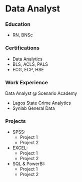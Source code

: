 # Data Analyst

### Education 
- RN, BNSc

### Certifications
- Data Analytics
- BLS, ACLS, PALS
- ECG, ECP, HSE

### Work Experience
Data Analyst @ Scenario Academy
- Lagos State Crime Analytics
- Synlab General Data

### Projects
- SPSS:
  - Project 1
  - Project 2
- EXCEL:
  - Project 1
  - Project 2
- SQL & PowerBI:
  - Project 1
  - Project 2
